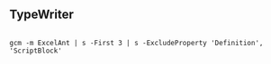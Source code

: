 ## TypeWriter 

```PipeScript{

gcm -m ExcelAnt | s -First 3 | s -ExcludeProperty 'Definition', 'ScriptBlock'

```
<!-- 
<insert: generate commands here>
- <https://github.com/StartAutomating/PipeScript/blob/main/docs/ListOfTranspilers.md>

-->
